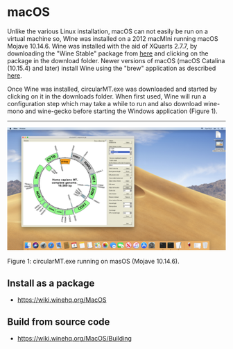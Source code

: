 # macOS

Unlike the various Linux installation, macOS can not easily be run on a virtual machine so, WIne was installed on a 2012 macMIni running macOS Mojave 10.14.6. Wine was installed with the aid of XQuarts 2.7.7, by downloading the "Wine Stable" package from [here](https://dl.winehq.org/wine-builds/macosx/download.html) and clicking on the package in the download folder. Newer versions of macOS (macOS Catalina (10.15.4) and later) install Wine using the "brew" application as described [here](https://wiki.winehq.org/MacOS).

Once Wine was installed, circularMT.exe was downloaded and started by clicking on it in the downloads folder. When first used, Wine will run a configuration step which may take a while to run and also download wine-mono and wine-gecko before starting the Windows application (Figure 1). 

<hr />

![Figure 1](images/macOS.png)

Figure 1: circularMT.exe running on masOS (Mojave 10.14.6).

## Install as a package
* https://wiki.winehq.org/MacOS

## Build from source code
* https://wiki.winehq.org/MacOS/Building
